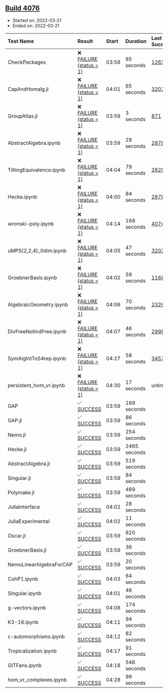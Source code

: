 ## [Build 4076](https://oscarci.mathematik.uni-kl.de/job/oscar-stable/4076/)

* Started on: 2022-03-21
* Ended on: 2022-03-21

| Test Name    | Result | Start | Duration | Last Success | First Failure |
|:-------------|:-------|:------|:---------|:-------------|:--------------|
| CheckPackages | ❌ [FAILURE (status = 1)](https://oscarci.mathematik.uni-kl.de/job/oscar-stable/4076/artifact/logs/build-4076/CheckPackages.log) | 03:58 | 85 seconds | [1263](https://oscarci.mathematik.uni-kl.de/job/oscar-stable/1263/) | [1264](https://oscarci.mathematik.uni-kl.de/job/oscar-stable/1264/) |
| CapAndHomalg.jl | ❌ [FAILURE (status = 1)](https://oscarci.mathematik.uni-kl.de/job/oscar-stable/4076/artifact/logs/build-4076/CapAndHomalg.jl.log) | 04:01 | 65 seconds | [3207](https://oscarci.mathematik.uni-kl.de/job/oscar-stable/3207/) | [3208](https://oscarci.mathematik.uni-kl.de/job/oscar-stable/3208/) |
| GroupAtlas.jl | ❌ [FAILURE (status = 1)](https://oscarci.mathematik.uni-kl.de/job/oscar-stable/4076/artifact/logs/build-4076/GroupAtlas.jl.log) | 03:59 | 3 seconds | [871](https://oscarci.mathematik.uni-kl.de/job/oscar-stable/871/) | [872](https://oscarci.mathematik.uni-kl.de/job/oscar-stable/872/) |
| AbstractAlgebra.ipynb | ❌ [FAILURE (status = 1)](https://oscarci.mathematik.uni-kl.de/job/oscar-stable/4076/artifact/logs/build-4076/AbstractAlgebra.ipynb.log) | 03:59 | 29 seconds | [2878](https://oscarci.mathematik.uni-kl.de/job/oscar-stable/2878/) | [2879](https://oscarci.mathematik.uni-kl.de/job/oscar-stable/2879/) |
| TiltingEquivalence.ipynb | ❌ [FAILURE (status = 1)](https://oscarci.mathematik.uni-kl.de/job/oscar-stable/4076/artifact/logs/build-4076/TiltingEquivalence.ipynb.log) | 04:04 | 79 seconds | [2629](https://oscarci.mathematik.uni-kl.de/job/oscar-stable/2629/) | [2630](https://oscarci.mathematik.uni-kl.de/job/oscar-stable/2630/) |
| Hecke.ipynb | ❌ [FAILURE (status = 1)](https://oscarci.mathematik.uni-kl.de/job/oscar-stable/4076/artifact/logs/build-4076/Hecke.ipynb.log) | 04:00 | 84 seconds | [2878](https://oscarci.mathematik.uni-kl.de/job/oscar-stable/2878/) | [2879](https://oscarci.mathematik.uni-kl.de/job/oscar-stable/2879/) |
| wronski-poly.ipynb | ❌ [FAILURE (status = 1)](https://oscarci.mathematik.uni-kl.de/job/oscar-stable/4076/artifact/logs/build-4076/wronski-poly.ipynb.log) | 04:14 | 168 seconds | [4074](https://oscarci.mathematik.uni-kl.de/job/oscar-stable/4074/) | [4075](https://oscarci.mathematik.uni-kl.de/job/oscar-stable/4075/) |
| uMPS(2,2,4)_0dim.ipynb | ❌ [FAILURE (status = 1)](https://oscarci.mathematik.uni-kl.de/job/oscar-stable/4076/artifact/logs/build-4076/uMPS-2-2-4-_0dim.ipynb.log) | 04:05 | 47 seconds | [3207](https://oscarci.mathematik.uni-kl.de/job/oscar-stable/3207/) | [3208](https://oscarci.mathematik.uni-kl.de/job/oscar-stable/3208/) |
| GroebnerBasis.ipynb | ❌ [FAILURE (status = 1)](https://oscarci.mathematik.uni-kl.de/job/oscar-stable/4076/artifact/logs/build-4076/GroebnerBasis.ipynb.log) | 04:02 | 59 seconds | [1168](https://oscarci.mathematik.uni-kl.de/job/oscar-stable/1168/) | [1169](https://oscarci.mathematik.uni-kl.de/job/oscar-stable/1169/) |
| AlgebraicGeometry.ipynb | ❌ [FAILURE (status = 1)](https://oscarci.mathematik.uni-kl.de/job/oscar-stable/4076/artifact/logs/build-4076/AlgebraicGeometry.ipynb.log) | 04:06 | 70 seconds | [2326](https://oscarci.mathematik.uni-kl.de/job/oscar-stable/2326/) | [2327](https://oscarci.mathematik.uni-kl.de/job/oscar-stable/2327/) |
| DivFreeNotIndFree.ipynb | ❌ [FAILURE (status = 1)](https://oscarci.mathematik.uni-kl.de/job/oscar-stable/4076/artifact/logs/build-4076/DivFreeNotIndFree.ipynb.log) | 04:07 | 46 seconds | [2998](https://oscarci.mathematik.uni-kl.de/job/oscar-stable/2998/) | [2999](https://oscarci.mathematik.uni-kl.de/job/oscar-stable/2999/) |
| SymAlgIntToS4rep.ipynb | ❌ [FAILURE (status = 1)](https://oscarci.mathematik.uni-kl.de/job/oscar-stable/4076/artifact/logs/build-4076/SymAlgIntToS4rep.ipynb.log) | 04:27 | 58 seconds | [3457](https://oscarci.mathematik.uni-kl.de/job/oscar-stable/3457/) | [3458](https://oscarci.mathematik.uni-kl.de/job/oscar-stable/3458/) |
| persistent_hom_vr.ipynb | ❌ [FAILURE (status = 1)](https://oscarci.mathematik.uni-kl.de/job/oscar-stable/4076/artifact/logs/build-4076/persistent_hom_vr.ipynb.log) | 04:30 | 17 seconds | unknown | unknown |
| GAP | ✅ [SUCCESS](https://oscarci.mathematik.uni-kl.de/job/oscar-stable/4076/artifact/logs/build-4076/GAP.log) | 03:59 | 169 seconds |  |  |
| GAP.jl | ✅ [SUCCESS](https://oscarci.mathematik.uni-kl.de/job/oscar-stable/4076/artifact/logs/build-4076/GAP.jl.log) | 03:59 | 86 seconds |  |  |
| Nemo.jl | ✅ [SUCCESS](https://oscarci.mathematik.uni-kl.de/job/oscar-stable/4076/artifact/logs/build-4076/Nemo.jl.log) | 03:59 | 254 seconds |  |  |
| Hecke.jl | ✅ [SUCCESS](https://oscarci.mathematik.uni-kl.de/job/oscar-stable/4076/artifact/logs/build-4076/Hecke.jl.log) | 03:59 | 2465 seconds |  |  |
| AbstractAlgebra.jl | ✅ [SUCCESS](https://oscarci.mathematik.uni-kl.de/job/oscar-stable/4076/artifact/logs/build-4076/AbstractAlgebra.jl.log) | 03:59 | 519 seconds |  |  |
| Singular.jl | ✅ [SUCCESS](https://oscarci.mathematik.uni-kl.de/job/oscar-stable/4076/artifact/logs/build-4076/Singular.jl.log) | 03:59 | 84 seconds |  |  |
| Polymake.jl | ✅ [SUCCESS](https://oscarci.mathematik.uni-kl.de/job/oscar-stable/4076/artifact/logs/build-4076/Polymake.jl.log) | 03:59 | 489 seconds |  |  |
| JuliaInterface | ✅ [SUCCESS](https://oscarci.mathematik.uni-kl.de/job/oscar-stable/4076/artifact/logs/build-4076/JuliaInterface.log) | 04:02 | 28 seconds |  |  |
| JuliaExperimental | ✅ [SUCCESS](https://oscarci.mathematik.uni-kl.de/job/oscar-stable/4076/artifact/logs/build-4076/JuliaExperimental.log) | 04:02 | 11 seconds |  |  |
| Oscar.jl | ✅ [SUCCESS](https://oscarci.mathematik.uni-kl.de/job/oscar-stable/4076/artifact/logs/build-4076/Oscar.jl.log) | 03:59 | 820 seconds |  |  |
| GroebnerBasis.jl | ✅ [SUCCESS](https://oscarci.mathematik.uni-kl.de/job/oscar-stable/4076/artifact/logs/build-4076/GroebnerBasis.jl.log) | 03:59 | 36 seconds |  |  |
| NemoLinearAlgebraForCAP | ✅ [SUCCESS](https://oscarci.mathematik.uni-kl.de/job/oscar-stable/4076/artifact/logs/build-4076/NemoLinearAlgebraForCAP.log) | 03:59 | 20 seconds |  |  |
| CohP1.ipynb | ✅ [SUCCESS](https://oscarci.mathematik.uni-kl.de/job/oscar-stable/4076/artifact/logs/build-4076/CohP1.ipynb.log) | 04:03 | 64 seconds |  |  |
| Singular.ipynb | ✅ [SUCCESS](https://oscarci.mathematik.uni-kl.de/job/oscar-stable/4076/artifact/logs/build-4076/Singular.ipynb.log) | 04:01 | 46 seconds |  |  |
| g-vectors.ipynb | ✅ [SUCCESS](https://oscarci.mathematik.uni-kl.de/job/oscar-stable/4076/artifact/logs/build-4076/g-vectors.ipynb.log) | 04:08 | 174 seconds |  |  |
| K3-16.ipynb | ✅ [SUCCESS](https://oscarci.mathematik.uni-kl.de/job/oscar-stable/4076/artifact/logs/build-4076/K3-16.ipynb.log) | 04:11 | 94 seconds |  |  |
| c-automorphisms.ipynb | ✅ [SUCCESS](https://oscarci.mathematik.uni-kl.de/job/oscar-stable/4076/artifact/logs/build-4076/c-automorphisms.ipynb.log) | 04:12 | 82 seconds |  |  |
| Tropicalization.ipynb | ✅ [SUCCESS](https://oscarci.mathematik.uni-kl.de/job/oscar-stable/4076/artifact/logs/build-4076/Tropicalization.ipynb.log) | 04:17 | 91 seconds |  |  |
| GITFans.ipynb | ✅ [SUCCESS](https://oscarci.mathematik.uni-kl.de/job/oscar-stable/4076/artifact/logs/build-4076/GITFans.ipynb.log) | 04:18 | 546 seconds |  |  |
| hom_vr_complexes.ipynb | ✅ [SUCCESS](https://oscarci.mathematik.uni-kl.de/job/oscar-stable/4076/artifact/logs/build-4076/hom_vr_complexes.ipynb.log) | 04:28 | 99 seconds |  |  |
